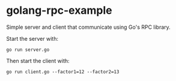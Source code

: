 # golang-rpc-example
Simple server and client that communicate using Go's RPC library.

Start the server with:

    go run server.go

Then start the client with:

    go run client.go --factor1=12 --factor2=13

